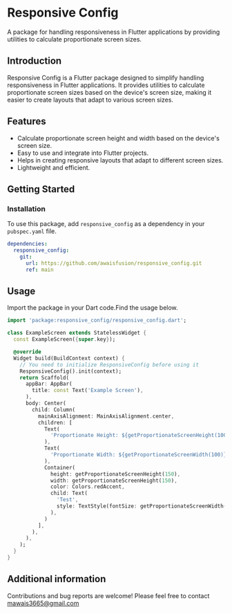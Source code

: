 # Responsive Config

A package for handling responsiveness in Flutter applications by providing utilities to calculate proportionate screen sizes.

## Introduction

Responsive Config is a Flutter package designed to simplify handling responsiveness in Flutter applications. It provides utilities to calculate proportionate screen sizes based on the device's screen size, making it easier to create layouts that adapt to various screen sizes.

## Features

- Calculate proportionate screen height and width based on the device's screen size.
- Easy to use and integrate into Flutter projects.
- Helps in creating responsive layouts that adapt to different screen sizes.
- Lightweight and efficient.

## Getting Started

### Installation
To use this package, add `responsive_config` as a dependency in your `pubspec.yaml` file.


```yaml
dependencies:
  responsive_config:
    git:
      url: https://github.com/awaisfusion/responsive_config.git
      ref: main
```
## Usage
Import the package in your Dart code.Find the usage below.

```dart
import 'package:responsive_config/responsive_config.dart';

class ExampleScreen extends StatelessWidget {
  const ExampleScreen({super.key});

  @override
  Widget build(BuildContext context) {
    // You need to initialize ResponsiveConfig before using it
    ResponsiveConfig().init(context);
    return Scaffold(
      appBar: AppBar(
        title: const Text('Example Screen'),
      ),
      body: Center(
        child: Column(
          mainAxisAlignment: MainAxisAlignment.center,
          children: [
            Text(
              'Proportionate Height: ${getProportionateScreenHeight(100)}',
            ),
            Text(
              'Proportionate Width: ${getProportionateScreenWidth(100)}',
            ),
            Container(
              height: getProportionateScreenHeight(150),
              width: getProportionateScreenHeight(150),
              color: Colors.redAccent,
              child: Text(
                'Test',
                style: TextStyle(fontSize: getProportionateScreenWidth(50)),
              ),
            )
          ],
        ),
      ),
    );
  }
}
```
## Additional information

Contributions and bug reports are welcome! Please feel free to contact mawais3665@gmail.com